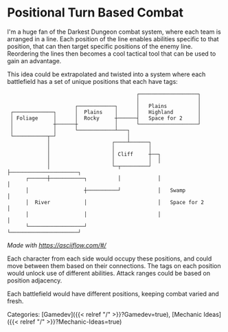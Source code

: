 # Positional Turn Based Combat

I'm a huge fan of the Darkest Dungeon combat system, where each team is arranged
in a line.
Each position of the line enables abilities specific to that position, that can
then target specific positions of the enemy line.
Reordering the lines then becomes a cool tactical tool that can be used to gain
an advantage.

This idea could be extrapolated and twisted into a system where each battlefield
has a set of unique positions that each have tags:

```
                                          ┌───────────────────┐           
                                          │                   │           
                      ┌────────────┐      │   Plains          │           
 ┌─────────────┐      │  Plains    │      │   Highland        │           
 │ Foliage     │      │  Rocky     ┼──────┤   Space for 2     │           
 │             ┼──────┼            │      └───────────────────┘           
 │             │      └────────────┴───┐                                  
 └───────────┬─┘                       │                                  
             │                    ┌────┴──────┐                           
             │                    │           │                           
             │                    │ Cliff     ┼──┐                        
             │                    │           │  │                        
             │                    └─┬─────────┘  ├──────────────────────┐ 
      ┌──────┼───────────┐          │            │                      │ 
      │                  ┼──────────┘            │   Swamp              │ 
      │  River           │                       │   Space for 2        │ 
      │                  │                       │                      │ 
      └──────────────────┘                       └──────────────────────┘ 

```
*Made with https://asciiflow.com/#/*

Each character from each side would occupy these positions, and could move
between them based on their connections.
The tags on each position would unlock use of different abilities.
Attack ranges could be based on position adjacency.

Each battlefield would have different positions, keeping combat varied and fresh.

Categories: [Gamedev]({{< relref "/" >}}?Gamedev=true),
[Mechanic Ideas]({{< relref "/" >}}?Mechanic-Ideas=true)